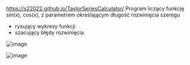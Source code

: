 https://s22022.github.io/TaylorSeriesCalculator/
Program liczący funkcję sin(x), cos(x), z parametrem określającym długość
rozwinięcia szeregu
* rysujący wykresy funkcji 
* szacujący błędy rozwinięcia.


![image](https://user-images.githubusercontent.com/101318477/162683901-80e78095-2731-4b83-bcba-342e43a4a547.png)


![image](https://user-images.githubusercontent.com/101318477/162684210-2bd48743-40d5-4135-bc15-a4de5a0be64e.png)

